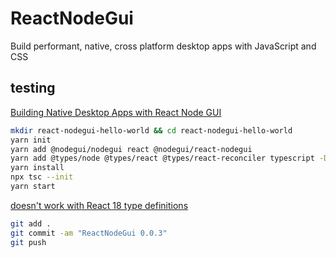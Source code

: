 # ReactNodeGui

Build performant, native, cross platform desktop apps with JavaScript and CSS

## testing

[Building Native Desktop Apps with React Node GUI](https://blog.bitsrc.io/building-native-desktop-application-with-react-node-gui-2ce1b2a2164)

```bash
mkdir react-nodegui-hello-world && cd react-nodegui-hello-world
yarn init
yarn add @nodegui/nodegui react @nodegui/react-nodegui
yarn add @types/node @types/react @types/react-reconciler typescript -D
yarn install
npx tsc --init
yarn start
```

[doesn't work with React 18 type definitions](https://stackoverflow.com/questions/71817106/type-children-element-has-no-properties-in-common-with-type-intrinsicat/71820889#71820889)

```bash
git add .
git commit -am "ReactNodeGui 0.0.3"
git push
```
